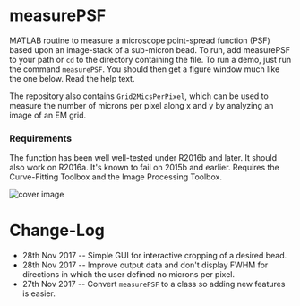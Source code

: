 # measurePSF

MATLAB routine to measure a microscope point-spread function (PSF) based upon an image-stack of a sub-micron bead. 
To run, add measurePSF to your path or `cd` to the directory containing the file. To run a demo, just run the command `measurePSF`. You should then get a figure window much like the one below. Read the help text. 

The repository also contains `Grid2MicsPerPixel`, which can be used to measure the number of microns per pixel along x and y by analyzing an image of an EM grid. 

### Requirements
The function has been well well-tested under R2016b and later. 
It should also work on R2016a. It's known to fail on 2015b and earlier.
Requires the Curve-Fitting Toolbox and the Image Processing Toolbox.


![cover image](https://raw.githubusercontent.com/raacampbell/measurePSF/gh-pages/realBead.png "Main Window")


# Change-Log
* 28th Nov 2017 -- Simple GUI for interactive cropping of a desired bead.
* 28th Nov 2017 -- Improve output data and don't display FWHM for directions in which the user defined no microns per pixel.
* 27th Nov 2017 -- Convert `measurePSF` to a class so adding new features is easier.
